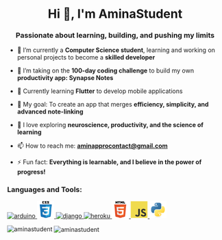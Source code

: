 <h1 align="center">Hi 👋, I'm AminaStudent</h1>
<h3 align="center">Passionate about learning, building, and pushing my limits</h3>

- 🌱 I’m currently a **Computer Science student**, learning and working on personal projects to become a **skilled developer**  

- 🚀 I’m taking on the **100-day coding challenge** to build my own **productivity app: Synapse Notes**  

- 📱 Currently learning **Flutter** to develop mobile applications  

- 🎯 My goal: To create an app that merges **efficiency, simplicity, and advanced note-linking**  

- 🧠 I love exploring **neuroscience, productivity, and the science of learning**  

- 📫 How to reach me: **aminapprocontact@gmail.com**  

- ⚡ Fun fact: **Everything is learnable, and I believe in the power of progress!**  

<h3 align="left">Languages and Tools:</h3>
<p align="left"> 
  <a href="https://www.arduino.cc/" target="_blank" rel="noreferrer"> <img src="https://cdn.worldvectorlogo.com/logos/arduino-1.svg" alt="arduino" width="40" height="40"/> </a> 
  <a href="https://www.w3schools.com/css/" target="_blank" rel="noreferrer"> <img src="https://raw.githubusercontent.com/devicons/devicon/master/icons/css3/css3-original-wordmark.svg" alt="css3" width="40" height="40"/> </a> 
  <a href="https://www.djangoproject.com/" target="_blank" rel="noreferrer"> <img src="https://cdn.worldvectorlogo.com/logos/django.svg" alt="django" width="40" height="40"/> </a> 
  <a href="https://heroku.com" target="_blank" rel="noreferrer"> <img src="https://www.vectorlogo.zone/logos/heroku/heroku-icon.svg" alt="heroku" width="40" height="40"/> </a> 
  <a href="https://www.w3.org/html/" target="_blank" rel="noreferrer"> <img src="https://raw.githubusercontent.com/devicons/devicon/master/icons/html5/html5-original-wordmark.svg" alt="html5" width="40" height="40"/> </a> 
  <a href="https://developer.mozilla.org/en-US/docs/Web/JavaScript" target="_blank" rel="noreferrer"> <img src="https://raw.githubusercontent.com/devicons/devicon/master/icons/javascript/javascript-original.svg" alt="javascript" width="40" height="40"/> </a> 
  <a href="https://www.python.org" target="_blank" rel="noreferrer"> <img src="https://raw.githubusercontent.com/devicons/devicon/master/icons/python/python-original.svg" alt="python" width="40" height="40"/> </a> 
</p>

<p><img align="left" src="https://github-readme-stats.vercel.app/api/top-langs?username=aminastudent&show_icons=true&locale=en&layout=compact" alt="aminastudent" /></p>

<p>&nbsp;<img align="center" src="https://github-readme-stats.vercel.app/api?username=aminastudent&show_icons=true&locale=en" alt="aminastudent" /></p>
